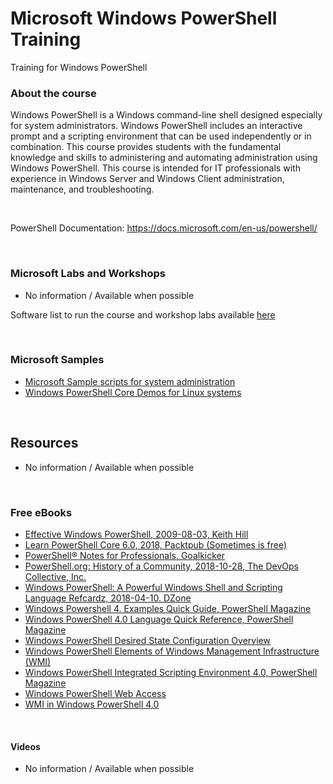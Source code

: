 # Microsoft Windows PowerShell Training
Training for Windows PowerShell



### About the course

Windows PowerShell is a Windows command-line shell designed especially for system administrators. Windows PowerShell includes an interactive prompt and a scripting environment that can be used independently or in combination. 
This course provides students with the fundamental knowledge and skills to administering and automating administration using Windows PowerShell.
This course is intended for IT professionals with experience in Windows Server and Windows Client administration, maintenance, and troubleshooting.

<br>

PowerShell Documentation: https://docs.microsoft.com/en-us/powershell/


<br>

### Microsoft Labs and Workshops
  * No information / Available when possible
  
 Software list to run the course and workshop labs available [here](./Lab-Setup.md)
 
 
<br>

### Microsoft Samples
 * [Microsoft Sample scripts for system administration](https://docs.microsoft.com/en-us/powershell/scripting/samples/sample-scripts-for-administration)
  * [Windows PowerShell Core Demos for Linux systems](https://github.com/PowerShell/PowerShell/tree/master/demos)

<br>

## Resources
 * No information / Available when possible


<br>

### Free eBooks
 * [Effective Windows PowerShell, 2009-08-03, Keith Hill](http://keithhill.spaces.live.com/blog/cns!5A8D2641E0963A97!6930.entry)
 * [Learn PowerShell Core 6.0, 2018, Packtpub (Sometimes is free)](hhttps://www.packtpub.com/eu/free-ebooks/learn-powershell-core-60)
 * [PowerShell® Notes for Professionals, Goalkicker](https://goalkicker.com/PowerShellBook/)
 * [PowerShell.org: History of a Community, 2018-10-28, The DevOps Collective, Inc.](https://leanpub.com/powershellorghistoryofacommunity)
 * [Windows PowerShell: A Powerful Windows Shell and Scripting Language Refcardz, 2018-04-10. DZone](https://dzone.com/refcardz/windows-powershell?chapter=1)
 * [Windows Powershell 4. Examples Quick Guide, PowerShell Magazine](http://download.microsoft.com/download/4/3/1/43113F44-548B-4DEA-B471-0C2C8578FBF8/PowerShell_Examples_v4.pdf)
 * [Windows PowerShell 4.0 Language Quick Reference, PowerShell Magazine](http://download.microsoft.com/download/4/3/1/43113F44-548B-4DEA-B471-0C2C8578FBF8/PowerShell_LangRef_v4.pdf)
 * [Windows PowerShell Desired State Configuration Overview](http://download.microsoft.com/download/4/3/1/43113F44-548B-4DEA-B471-0C2C8578FBF8/Quick_Reference_DSC_WS12R2.pdf)
 * [Windows PowerShell Elements of Windows Management Infrastructure (WMI)](http://download.microsoft.com/download/4/3/1/43113F44-548B-4DEA-B471-0C2C8578FBF8/Quick_Reference_WMI_Devs_WS12R2.pdf)
 * [Windows PowerShell Integrated Scripting Environment 4.0, PowerShell Magazine](http://download.microsoft.com/download/4/3/1/43113F44-548B-4DEA-B471-0C2C8578FBF8/PowerShell_ISE_v4.pdf)
  * [Windows PowerShell Web Access](http://download.microsoft.com/download/4/3/1/43113F44-548B-4DEA-B471-0C2C8578FBF8/Quick_Reference_SM_WS12R2.pdf)
  * [WMI in Windows PowerShell 4.0](http://download.microsoft.com/download/4/3/1/43113F44-548B-4DEA-B471-0C2C8578FBF8/Quick_Reference_WMI_ITPro_WS12R2.pdf)


<br>

#### Videos
 * No information / Available when possible
